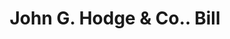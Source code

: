---
doi: 10.7916/D8KP9D9M
date_other: '1870'
date_other_textual: 1870-1879
form: printed ephemera
genre:
- Invoices
name:
- John G. Hodge & Co.
object_in_context_url: https://biggert.cul.columbia.edu/items/view/ave_biggert_01820
subject_hierarchical_geographic:
- San Francisco, California, United States
subject_name:
- John G. Hodge & Co.
title: John G. Hodge & Co.. Bill
sort_title: John G. Hodge & Co.. Bill
call_number: ave_biggert_01820
coordinates:
- 37.78333333333333,-122.41666666666667
pid: ave_biggert_01820
identifiers: ave_biggert_01820
canvas_id: ldpd:397078
permalink: "/items/ave_biggert_01820/"
layout: iiif-image-page
---